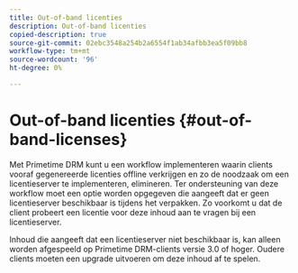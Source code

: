 ```yaml
---
title: Out-of-band licenties
description: Out-of-band licenties
copied-description: true
source-git-commit: 02ebc3548a254b2a6554f1ab34afbb3ea5f09bb8
workflow-type: tm+mt
source-wordcount: '96'
ht-degree: 0%

---
```


# Out-of-band licenties {#out-of-band-licenses}

Met Primetime DRM kunt u een workflow implementeren waarin clients vooraf gegenereerde licenties offline verkrijgen en zo de noodzaak om een licentieserver te implementeren, elimineren. Ter ondersteuning van deze workflow moet een optie worden opgegeven die aangeeft dat er geen licentieserver beschikbaar is tijdens het verpakken. Zo voorkomt u dat de client probeert een licentie voor deze inhoud aan te vragen bij een licentieserver.

Inhoud die aangeeft dat een licentieserver niet beschikbaar is, kan alleen worden afgespeeld op Primetime DRM-clients versie 3.0 of hoger. Oudere clients moeten een upgrade uitvoeren om deze inhoud af te spelen.

